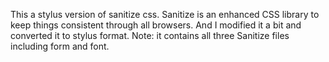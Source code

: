 This a stylus version of sanitize css. Sanitize is an enhanced CSS library to keep things consistent through all browsers. And I modified it a bit and converted it to stylus format.
Note: it contains all three Sanitize files including form and font.
